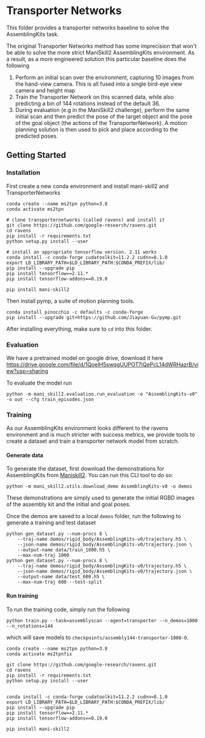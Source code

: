# Transporter Networks

This folder provides a transporter networks baseline to solve the AssemblingKits task.

The original Transporter Networks method has some imprecision that won't be able to solve the more strict ManiSkill2 AssemblingKits environment. As a result, as a more engineered solution this particular baseline does the following

1. Perform an initial scan over the environment, capturing 10 images from the hand-view camera. This is all fused into a single bird-eye view camera and height map
2. Train the Transporter Network on this scanned data, while also predicting a bin of 144 rotations instead of the default 36.
3. During evaluation (e.g in the ManiSkill2 challenge), perform the same initial scan and then predict the pose of the target object and the pose of the goal object (the actions of the TransporterNetwork). A motion planning solution is then used to pick and place according to the predicted poses.

## Getting Started

### Installation

First create a new conda environment and install mani-skill2 and TransporterNetworks 
```
conda create --name ms2tpn python=3.8
conda activate ms2tpn

# clone transporternetworks (called ravens) and install it
git clone https://github.com/google-research/ravens.git
cd ravens
pip install -r requirements.txt
python setup.py install --user

# install an appropriate tensorflow version. 2.11 works
conda install -c conda-forge cudatoolkit=11.2.2 cudnn=8.1.0
export LD_LIBRARY_PATH=$LD_LIBRARY_PATH:$CONDA_PREFIX/lib/
pip install --upgrade pip
pip install tensorflow==2.11.*
pip install tensorflow-addons==0.19.0

pip install mani-skill2
```

Then install pymp, a suite of motion planning tools.
```
conda install pinocchio -c defaults -c conda-forge
pip install --upgrade git+https://github.com/Jiayuan-Gu/pymp.git
```

After installing everything, make sure to `cd` into this folder.

### Evaluation

We have a pretrained model on google drive, download it here https://drive.google.com/file/d/1QoelH5swqgUUPOT7IQePcL14dWRHazrB/view?usp=sharing
<!-- 
To then test the model, run
```
python test_gripper.py \
    --model="assembly144-transporter-1000-0" --n-steps=100000 --n-rotations=144 --json-name="train_episodes.json"

python test_gripper.py \
    --model="assembly2-transporter-1000-0" --n-steps=100000 --n-rotations=144 --json-name="train_episodes.json"
```

You can also use `test_suction.py` to test with the suction gripper instead of a two-finger gripper. The pretrained models should get around 15-20% success rate of slotting in the piece into the assembly kit. -->

To evaluate the model run

```
python -m mani_skill2.evaluation.run_evaluation -e "AssemblingKits-v0" -o out --cfg train_episodes.json
```

### Training 

As our AssemblingKits environment looks different to the ravens environment and is much stricter with success metrics, we provide tools to create a dataset and train a transporter network model from scratch.


#### Generate data
To generate the dataset, first download the demonstrations for AssemblingKits from [Maniskill2](https://github.com/haosulab/Maniskill2). You can run this CLI tool to do so:
```
python -m mani_skill2.utils.download_demo AssemblingKits-v0 -o demos
```

These demonstrations are simply used to generate the initial RGBD images of the assembly kit and the initial and goal poses.

Once the demos are saved to a local `demos` folder, run the following to generate a training and test dataset

```
python gen_dataset.py --num-procs 8 \
    --traj-name demos/rigid_body/AssemblingKits-v0/trajectory.h5 \
    --json-name demos/rigid_body/AssemblingKits-v0/trajectory.json \
    --output-name data/train_1000.h5 \
    --max-num-traj 1000
python gen_dataset.py --num-procs 8 \
    --traj-name demos/rigid_body/AssemblingKits-v0/trajectory.h5 \
    --json-name demos/rigid_body/AssemblingKits-v0/trajectory.json \
    --output-name data/test_600.h5 \
    --max-num-traj 600 --test-split
```

#### Run training

To run the training code, simply run the following

```
python train.py --task=assemblyscan --agent=transporter --n_demos=1000 --n_rotations=144 
```

which will save models to `checkpoints/assembly144-transporter-1000-0`.












```
conda create --name ms2tpn python=3.8
conda activate ms2tpnfix

git clone https://github.com/google-research/ravens.git
cd ravens
pip install -r requirements.txt
python setup.py install --user


conda install -c conda-forge cudatoolkit=11.2.2 cudnn=8.1.0
export LD_LIBRARY_PATH=$LD_LIBRARY_PATH:$CONDA_PREFIX/lib/
pip install --upgrade pip
pip install tensorflow==2.11.*
pip install tensorflow-addons==0.19.0

pip install mani-skill2
```